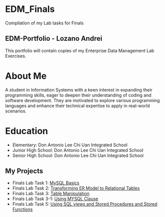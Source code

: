 # EDM_Finals
Compilation of my Lab tasks for Finals

## EDM-Portfolio - Lozano Andrei
This portfolio will contain copies of my Enterprise Data Management Lab Exercises. 
# About Me
A student in Information Systems with a keen interest in expanding their programming skills, eager to deepen their understanding of coding and software development. They are motivated to explore various programming languages and enhance their technical expertise to apply in real-world scenarios.
# Education
- Elementary: Don Antonio Lee Chi Uan Integrated School 
- Junior High School: Don Antonio Lee Chi Uan Integrated School
- Senior High School: Don Antonio Lee Chi Uan Integrated School
## My Projects
- Finals Lab Task 1: [MySQL Basics](FinalTask1.md)
- Finals Lab Task 2: [Transforming ER Model to Relational Tables](FinalTask2.md)
- Finals Lab Task 3: [Table Manipulation](FinalTask3.md)
- Finals Lab Task 3-1: [Using MYSQL Clause](FinalTask3-1.md)
- Finals Lab Task 5: [Using SQL views and Stored Procedures and Stored Functions](FinalTask5.md)

